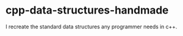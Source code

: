 # cpp-data-structures-handmade
I recreate the standard data structures any programmer needs in c++.
